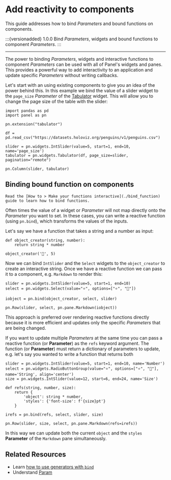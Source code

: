 # Add reactivity to components

This guide addresses how to bind *Parameters* and bound functions on components.

:::{versionadded} 1.0.0
Bind *Parameters*, widgets and bound functions to component *Parameters*.
:::

---

The power to binding *Parameters*, widgets and interactive functions to component *Parameters* can be used with all of Panel's widgets and panes. This provides a powerful way to add interactivity to an application and update specific *Parameters* without writing callbacks.

Let's start with an using existing components to give you an idea of the power behind this. In this example we bind the value of a slider widget to the `page_size` *Parameter* of the [Tabulator](../../reference/widgets/Tabulator) widget. This will allow you to change the page size of the table with the slider:

```{pyodide}
import pandas as pd
import panel as pn

pn.extension("tabulator")

df = pd.read_csv("https://datasets.holoviz.org/penguins/v1/penguins.csv")

slider = pn.widgets.IntSlider(value=5, start=1, end=10, name='page_size')
tabulator = pn.widgets.Tabulator(df, page_size=slider, pagination="remote")

pn.Column(slider, tabulator)
```

## Binding bound function on components

```{admonition} Prerequisites
Read the [How to > Make your functions interactive](./bind_function) guide to learn how to bind functions.
```

Often times the value of a widget or *Parameter* will not map directly onto the *Parameter* you want to set. In these cases, you can write a reactive function (using `pn.bind`), which transforms the values of the inputs.

Let's say we have a function that takes a string and a number as input:

```{pyodide}
def object_creator(string, number):
    return string * number

object_creator('🐘', 5)
```

Now we can bind `IntSlider` and the `Select` widgets to the `object_creator` to create an interactive string. Once we have a reactive function we can pass it to a component, e.g. `Markdown` to render this:

```{pyodide}
slider = pn.widgets.IntSlider(value=5, start=1, end=10)
select = pn.widgets.Select(value="⭐", options=["⭐", "🐘"])

iobject = pn.bind(object_creator, select, slider)

pn.Row(slider, select, pn.pane.Markdown(iobject))
```

This approach is preferred over rendering reactive functions directly because it is more efficient and updates only the specific *Parameters* that are being changed.

If you want to update multiple *Parameters* at the same time you can pass a reactive function (or **Parameter**) as the `refs` keyword argument. The function (or **Parameter**) must return a dictionary of parameters to update, e.g. let's say you wanted to write a function that returns both


```{pyodide}
slider = pn.widgets.IntSlider(value=5, start=1, end=10, name='Number')
select = pn.widgets.RadioButtonGroup(value="⭐", options=["⭐", "🐘"], name='String', align='center')
size = pn.widgets.IntSlider(value=12, start=6, end=24, name='Size')

def refs(string, number, size):
    return {
        'object': string * number,
        'styles': {'font-size': f'{size}pt'}
    }

irefs = pn.bind(refs, select, slider, size)

pn.Row(slider, size, select, pn.pane.Markdown(refs=irefs))
```

In this way we can update both the current `object` and the `styles` **Parameter** of the `Markdown` pane simultaneously.

## Related Resources

- Learn [how to use generators with `bind`](bind_generators.md)
- Understand [Param](../../explanation/dependencies/param.md)
